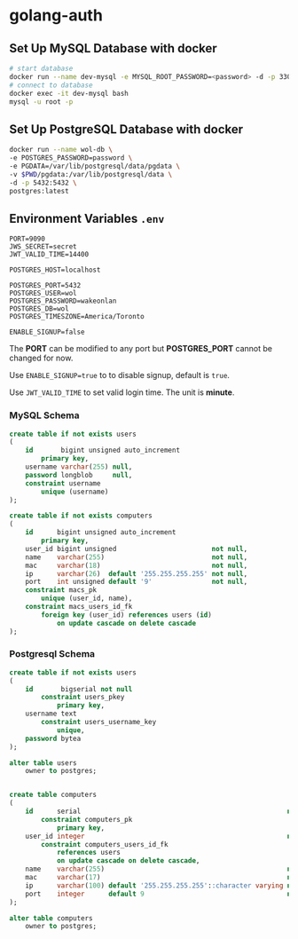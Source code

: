 # golang-auth

## Set Up MySQL Database with docker

```bash
# start database
docker run --name dev-mysql -e MYSQL_ROOT_PASSWORD=<password> -d -p 3306:3306 mysql:latest
# connect to database
docker exec -it dev-mysql bash
mysql -u root -p
```

## Set Up PostgreSQL Database with docker

```bash
docker run --name wol-db \
-e POSTGRES_PASSWORD=password \
-e PGDATA=/var/lib/postgresql/data/pgdata \
-v $PWD/pgdata:/var/lib/postgresql/data \
-d -p 5432:5432 \
postgres:latest
```

## Environment Variables `.env`

```
PORT=9090
JWS_SECRET=secret
JWT_VALID_TIME=14400

POSTGRES_HOST=localhost

POSTGRES_PORT=5432
POSTGRES_USER=wol
POSTGRES_PASSWORD=wakeonlan
POSTGRES_DB=wol
POSTGRES_TIMESZONE=America/Toronto

ENABLE_SIGNUP=false
```

The **PORT** can be modified to any port but **POSTGRES_PORT** cannot be changed for now.

Use `ENABLE_SIGNUP=true` to to disable signup, default is `true`.

Use `JWT_VALID_TIME` to set valid login time. The unit is **minute**.

### MySQL Schema

```sql
create table if not exists users
(
    id       bigint unsigned auto_increment
        primary key,
    username varchar(255) null,
    password longblob     null,
    constraint username
        unique (username)
);

create table if not exists computers
(
    id      bigint unsigned auto_increment
        primary key,
    user_id bigint unsigned                        not null,
    name    varchar(255)                           not null,
    mac     varchar(18)                            not null,
    ip      varchar(26)  default '255.255.255.255' not null,
    port    int unsigned default '9'               not null,
    constraint macs_pk
        unique (user_id, name),
    constraint macs_users_id_fk
        foreign key (user_id) references users (id)
            on update cascade on delete cascade
);
```

### Postgresql Schema

```sql
create table if not exists users
(
    id       bigserial not null
        constraint users_pkey
            primary key,
    username text
        constraint users_username_key
            unique,
    password bytea
);

alter table users
    owner to postgres;


create table computers
(
    id      serial                                                    not null
        constraint computers_pk
            primary key,
    user_id integer                                                   not null
        constraint computers_users_id_fk
            references users
            on update cascade on delete cascade,
    name    varchar(255)                                              not null,
    mac     varchar(17)                                               not null,
    ip      varchar(100) default '255.255.255.255'::character varying not null,
    port    integer      default 9                                    not null
);

alter table computers
    owner to postgres;
```
